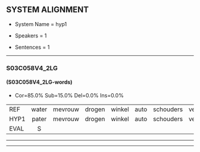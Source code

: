 
## SYSTEM ALIGNMENT

- System Name = hyp1

- Speakers = 1

- Sentences = 1

---

### S03C058V4_2LG

#### (S03C058V4_2LG-words)

- Cor=85.0%	Sub=15.0%	Del=0.0%	Ins=0.0%

|  |  |  |  |  |  |  |  |  |  |  |  |  |  |  |  |  |  |  |  |  |  |  |  |  |  |  |  |  |  |  |  |  |  |  |  |  |  |  |  |  |
|:--- |:---:|:---:|:---:|:---:|:---:|:---:|:---:|:---:|:---:|:---:|:---:|:---:|:---:|:---:|:---:|:---:|:---:|:---:|:---:|:---:|:---:|:---:|:---:|:---:|:---:|:---:|:---:|:---:|:---:|:---:|:---:|:---:|:---:|:---:|:---:|:---:|:---:|:---:|:---:|:---:|
| REF | water | mevrouw | drogen | winkel | auto | schouders | verhaal | koning | moeilijk | speelplaats | drinken | hoofdpijn | regen | vliegtuig | stoppen | opnieuw | gooien | sneeuwen | moeder | liedje | potlood | fietsbel | vinger | dichtbij | meisje | chauffeur | muziek | waarom | scheuren | lawaai | zwemmen | vuurwerk | appel | cola | kussen | eerste | circus | kleuren | voetbal | vlinder |
| HYP1 | pater | mevrouw | drogen | winkel | auto | schouders | verhaal | koning | moeilijk | speelplaats | drinken | hoofdpijn | regen | vliegtuig | stoppen | opnieuw | gooien | sneeuwen | moeders | liedje | potlot | fietsbel | vingers | dichtbij | meisje | chauffeurs | muziek | waarom | scheuren | lawaai | zwemmen | vuurwerk | appel | cola | cussen | eerste | circus | kleuren | voetbal | vlinder |
| EVAL | S |  |  |  |  |  |  |  |  |  |  |  |  |  |  |  |  |  | S |  | S |  | S |  |  | S |  |  |  |  |  |  |  |  | S |  |  |  |  |  |
---

---
